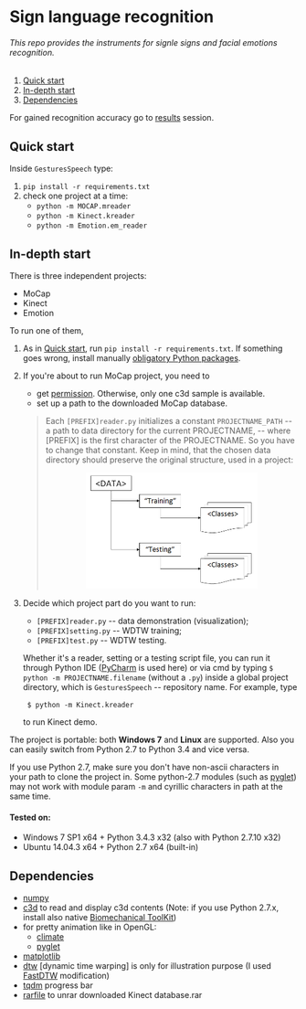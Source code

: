 # Sign language recognition

###### This repo provides the instruments for signle signs and facial emotions recognition.

1. [Quick start](#quick-start)
2. [In-depth start](#in-depth-start)
3. [Dependencies](#dependencies)

For gained recognition accuracy go to [results](results) session. 

## Quick start

Inside `GesturesSpeech` type:

1. `pip install -r requirements.txt`
2. check one project at a time:
	* `python -m MOCAP.mreader`
	* `python -m Kinect.kreader`
	* `python -m Emotion.em_reader`


## In-depth start

There is three independent projects:

* MoCap
* Kinect
* Emotion

 To run one of them,

1. As in [Quick start](#quick-start), run `pip install -r requirements.txt`. If something goes wrong, install manually [obligatory Python packages](#dependencies). 
2. If you're about to run MoCap project, you need to
    - get [permission](https://github.com/dizcza/GesturesSpeech/tree/dev/MOCAP/_data). Otherwise, only one c3d sample is available.
    - set up a path to the downloaded MoCap database.
	
	> Each `[PREFIX]reader.py` initializes a constant `PROJECTNAME_PATH` -- a path to data directory for the current PROJECTNAME, -- where [PREFIX] is the first character of the PROJECTNAME. So you have to change that constant. Keep in mind, that the chosen data directory should preserve the original structure, used in a project: <div align="center"><img src="results/png/data_structure.PNG" width="300"></div>
3. Decide which project part do you want to run: 
	- `[PREFIX]reader.py` -- data demonstration (visualization);
	- `[PREFIX]setting.py` -- WDTW training;
	- `[PREFIX]test.py` -- WDTW testing.

	Whether it's a reader, setting or a testing script file, you can run it through Python IDE ([PyCharm](https://www.jetbrains.com/pycharm/) is used here) or via cmd by typing `$ python -m PROJECTNAME.filename` (without a `.py`) inside a global project directory, which is  `GesturesSpeech` -- repository name. For example, type
  
		$ python -m Kinect.kreader
  
	to run Kinect demo.


The project is portable: both **Windows 7** and **Linux** are supported. Also you can easily switch from Python 2.7 to Python 3.4 and vice versa.

If you use Python 2.7, make sure you don't have non-ascii characters in your path to clone the project in. Some python-2.7 modules (such as [pyglet](https://bitbucket.org/pyglet/pyglet/issues/74/pyglet-crashes-with-a-unicodeerror-on)) may not work with module param `-m` and cyrillic characters in path at the same time.

#### Tested on:
* Windows 7 SP1 x64 + Python 3.4.3 x32 (also with Python 2.7.10 x32)
* Ubuntu 14.04.3 x64 + Python 2.7 x64 (built-in)


## Dependencies

*   [numpy](http://sourceforge.net/projects/numpy)
*   [c3d](https://github.com/EmbodiedCognition/py-c3d) to read and display c3d contents (Note: if you use Python 2.7.x, install also native [Biomechanical ToolKit](https://code.google.com/p/b-tk/downloads/list))
*   for pretty animation like in OpenGL:
    *   [climate](http://github.com/lmjohns3/py-cli)
    *   [pyglet](http://pyglet.readthedocs.org)
*   [matplotlib](http://sourceforge.net/projects/matplotlib)
*   [dtw](https://pypi.python.org/pypi/dtw) [dynamic time warping] is only for illustration purpose (I used [FastDTW](https://github.com/slaypni/fastdtw) modification)
*   [tqdm](https://github.com/tqdm/tqdm) progress bar
*   [rarfile](https://github.com/markokr/rarfile) to unrar downloaded Kinect database.rar